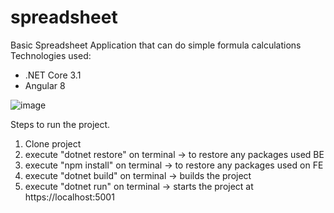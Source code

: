# spreadsheet
Basic Spreadsheet Application that can do simple formula calculations 
Technologies used:
 - .NET Core 3.1
 - Angular 8
 
 ![image](https://user-images.githubusercontent.com/8006086/117440259-64f16a00-af66-11eb-8bd1-84b2771b1d8f.png)

 
 Steps to run the project.
 1. Clone project
 2. execute "dotnet restore" on terminal -> to restore any packages used BE
 3. execute "npm install" on terminal -> to restore any packages used on FE
 4. execute "dotnet build" on terminal -> builds the project
 5. execute "dotnet run" on terminal -> starts the project at https://localhost:5001
